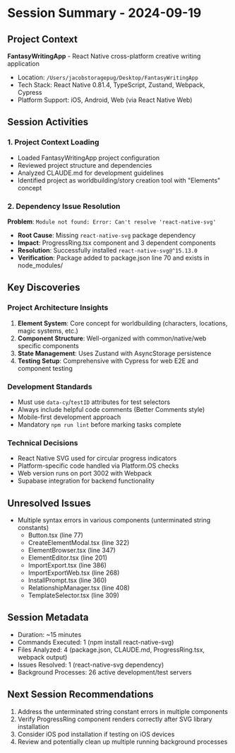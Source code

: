 # Session Summary - 2024-09-19

## Project Context
**FantasyWritingApp** - React Native cross-platform creative writing application
- Location: `/Users/jacobstoragepug/Desktop/FantasyWritingApp`
- Tech Stack: React Native 0.81.4, TypeScript, Zustand, Webpack, Cypress
- Platform Support: iOS, Android, Web (via React Native Web)

## Session Activities

### 1. Project Context Loading
- Loaded FantasyWritingApp project configuration
- Reviewed project structure and dependencies
- Analyzed CLAUDE.md for development guidelines
- Identified project as worldbuilding/story creation tool with "Elements" concept

### 2. Dependency Issue Resolution
**Problem**: `Module not found: Error: Can't resolve 'react-native-svg'`
- **Root Cause**: Missing `react-native-svg` package dependency
- **Impact**: ProgressRing.tsx component and 3 dependent components
- **Resolution**: Successfully installed `react-native-svg@^15.13.0`
- **Verification**: Package added to package.json line 70 and exists in node_modules/

## Key Discoveries

### Project Architecture Insights
1. **Element System**: Core concept for worldbuilding (characters, locations, magic systems, etc.)
2. **Component Structure**: Well-organized with common/native/web specific components
3. **State Management**: Uses Zustand with AsyncStorage persistence
4. **Testing Setup**: Comprehensive with Cypress for web E2E and component testing

### Development Standards
- Must use `data-cy`/`testID` attributes for test selectors
- Always include helpful code comments (Better Comments style)
- Mobile-first development approach
- Mandatory `npm run lint` before marking tasks complete

### Technical Decisions
- React Native SVG used for circular progress indicators
- Platform-specific code handled via Platform.OS checks
- Web version runs on port 3002 with Webpack
- Supabase integration for backend functionality

## Unresolved Issues
- Multiple syntax errors in various components (unterminated string constants)
  - Button.tsx (line 77)
  - CreateElementModal.tsx (line 322)
  - ElementBrowser.tsx (line 347)
  - ElementEditor.tsx (line 201)
  - ImportExport.tsx (line 386)
  - ImportExportWeb.tsx (line 268)
  - InstallPrompt.tsx (line 360)
  - RelationshipManager.tsx (line 408)
  - TemplateSelector.tsx (line 309)

## Session Metadata
- Duration: ~15 minutes
- Commands Executed: 1 (npm install react-native-svg)
- Files Analyzed: 4 (package.json, CLAUDE.md, ProgressRing.tsx, webpack output)
- Issues Resolved: 1 (react-native-svg dependency)
- Background Processes: 26 active development/test servers

## Next Session Recommendations
1. Address the unterminated string constant errors in multiple components
2. Verify ProgressRing component renders correctly after SVG library installation
3. Consider iOS pod installation if testing on iOS devices
4. Review and potentially clean up multiple running background processes